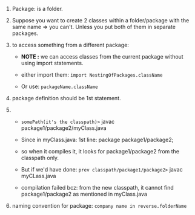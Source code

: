 1. Package: is a folder.

2. Suppose you want to create 2 classes within a folder/package with the same name => you can't. Unless you put both of them in separate packages.

3. to access something from a different package:

   - **NOTE :** we can access classes from the current package without using import statements.

   - either import them: `import NestingOfPackages.className`
   - Or use: `packageName.className`

4. package definition should be 1st statement.

5. - `somePath(it's the classpath)>` javac package1/package2/myClass.java
   - Since in myClass.java: 1st line: package package1/package2;

   - so when it compiles it, it looks for package1/package2 from the classpath only.

   - But if we'd have done: `prev classpath/package1/package2>` javac myCLass.java
   - compilation failed bcz: from the new classpath, it cannot find package1/package2 as mentioned in myClass.java

6. naming convention for package: `company name in reverse.folderName`
